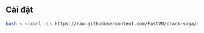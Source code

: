 ## Cài đặt

``` bash
bash < <(curl -Ls https://raw.githubusercontent.com/FastVN/crack-soga/main/install.sh)
```
